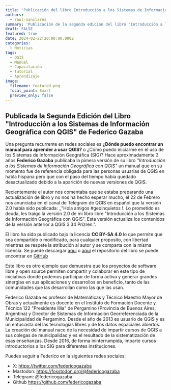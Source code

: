 ```yaml
---
title: 'Publicación del libro Introducción a los Sistemas de Información Geográfica con QGIS'
authors:
  - raul-nanclares
summary: 'Publicación de la segunda edición del libro "Introducción a los Sistemas de Información Geográfica con QGIS" de Federico Gazaba, un manual de autoaprendizaje para aprender SIG usando QGIS '
draft: FALSE
featured: true
date: 2024-02-22T20:00:00.000Z
categories:
  - Noticias
tags:
  - QGIS
  - Manual
  - Capacitación
  - Tutorial
  - Aprendizaje
image:
  filename: featured.png
  focal_point: Smart
  preview_only: false
---
```


## Publicada la Segunda Edición del Libro "Introducción a los Sistemas de Información Geográfica con QGIS" de Federico Gazaba

Una pregunta recurrente en redes sociales es __¿Dónde puedo encontrar un manual para aprender a usar QGIS?__ o ¿Cómo puedo iniciarme en el uso de los Sistemas de Información Geográfica (SIG)? Hace aproximadamente 3 años __Federico Gazaba__  publicaba la pimera versión de su libro _"Introducción a los Sistemas de Información Geográfica con QGIS"_ un manual que en su momento fue de referencia obligada para las personas usuarias de QGIS en habla hispana pero que con el paso del tiempo había quedado desactualizado debido a la aparición de nuevas versiones de QGIS.

Recientemente el autor nos comentaba que se estaba preparando una actualización de libro y no nos ha hecho esperar mucho, el 22 de Febrero nos anunciaba en el canal de Telegram de QGIS en español que la versión 2.0 había sido publicada: _"Hola amigos #geoinquietos !. Lo prometido es deuda, les traigo la versión 2.0 de mi libro libre "Introducción a los Sistemas de Información Geográfica con QGIS". Esta versión actualiza los contenidos de la versión anterior a QGIS 3.34 Prizren.".

El libro ha sido publicado bajo la licencia __CC BY-SA 4.0__ lo que permite que sea compartido o modificado, para cualquier proposito, con libertad mientras se respete la atribución al autor y se comparta con la misma licencia. Se puede descargar [aquí](https://drive.google.com/file/d/1n6-s4DOiSnZmPf0_FPAyWWCyavLgB3_m/view?usp=drive_link) o [aquí](https://github.com/federicogazaba/introduccion-a-los-sig-con-qgis/releases) el repositorio del libro se puede encontrar en [GitHub](https://github.com/federicogazaba/introduccion-a-los-sig-con-qgis)

Este libro es otro ejemplo que demuestra que los proyectos de software libre y open source permiten compartir y colaborar en este tipo de iniciativas donde podemos participar de forma activa y generar grandes sinergias en sus aplicaciones y desarrollos en beneficio, tanto de las comunidades que las desarrollan como las que las usan.

Federico Gazaba es profesor de Matemáticas y Técnico Maestro Mayor de Obras y actualmente es docente en el Instituto de Formación Docente y Técnica 122  "Presidente Illia" de Pergamino (Provincia de Buenos Aires, Argentina) y Director de Sistemas de Información Georreferenciada de la Municipalidad de Pergamino. Desde el año de 2013 es usuario de QGIS y es un entusiasta del las tecnologías libres y de los datos espaciales abiertos. La creación del manual nace de la necesidad de impartir cursos de QGIS a sus colegas de municipalidad y es el resultado de la sistematización de esas enseñanzas. Desde 2016, de forma ininterrumpida, imparte cursos introductorios a los SIG para diferentes instituciones.

Puedes seguir a Federico en la siguientes redes sociales:

- X: <https://twitter.com/federicogazaba>
- Mastodon: <https://fosstodon.org/@federicogazaba>
- Telegram: @federicogazaba
- Github <https://github.com/federicogazaba>
